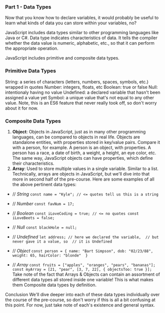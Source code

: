 ### Part 1 - Data Types
Now that you know how to declare variables, it would probably be useful to learn what kinds of data you can store within your variables, no?

JavaScript includes data types similar to other programming languages like Java or C#. Data type indicates characteristics of data. It tells the compiler whether the data value is numeric, alphabetic, etc., so that it can perform the appropriate operation.

JavaScript includes primitive and composite data types.

### Primitive Data Types
String: a series of characters (letters, numbers, spaces, symbols, etc.) wrapped in quotes
Number: integers, floats, etc
Boolean: true or false
Null: intentionaly having no value
Undefined: a declared variable that hasn't been assigned a value yet
Symbol: a unique value that's not equal to any other value. Note, this is an ES6 feature that never really took off, so don't worry about it for now.
### Composite Data Types
1. **Object**: Objects in JavaScript, just as in many other programming languages, can be compared to objects in real life. Objects are standalone entities, with properties stored in key/value pairs. Compare it with a person, for example. A person is an object, with properties. A person has a race, a date of birth, a weight, a height, an eye color, etc. The same way, JavaScript objects can have properties, which define their characteristics.
2. **Array**: Used to store multiple values in a single variable. Similar to a list. Technically, arrays are objects in JavaScript, but we'll dive into that more in second half of the pre-course.
Here are some examples of all the above pertinent data types:


- // _String_
`const name = "Kyle"; // <= quotes tell us this is a string`

- // _Number_
`const favNum = 17;`

- // _Boolean_
`const iLoveCoding = true; // <= no quotes
const iLoveBeets = false;`

- // _Null_
`const blackHole = null;`

- // _Undefined_
`let address; // here we declared the variable, 
             // but never gave it a value, so 
             // it is Undefined`

- // _Object_
`const person = {
  name: "Bart Simpson",
  dob: "02/23/88", 
  weight: 65,
  hairColor: "blonde" 
}`

- // _Array_
`const fruits = ["apples", "oranges", "pears", "bananas"];
const myArray = [21, "pear", [3, 7, 22], { objectsToo: true }];`
Take note of the fact that Arrays & Objects can contain an assortment of different data types all stored inside one variable! This is what makes them Composite data types by definition.

Conclusion
We'll dive deeper into each of these data types individually over the course of the pre-course, so don't worry if this is all a bit confusing at this point. For now, just take note of each's existence and general syntax.